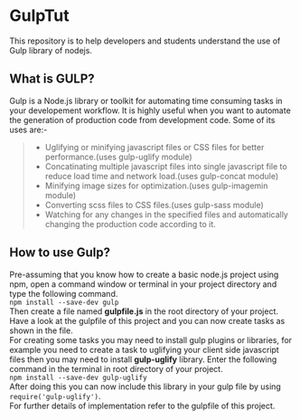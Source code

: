 # GulpTut
This repository is to help developers and students understand the use of Gulp library of nodejs.

## What is GULP?
Gulp is a Node.js library or toolkit for automating time consuming tasks in your developement workflow. It is highly useful when you want to automate the generation of production code from development code. Some of its uses are:-  
> - Uglifying or minifying javascript files or CSS files for better performance.(uses gulp-uglify module)  
> - Concatinating multiple javascript files into single javascript file to reduce load time and network load.(uses gulp-concat module)  
> - Minifying image sizes for optimization.(uses gulp-imagemin module)  
> - Converting scss files to CSS files.(uses gulp-sass module)  
> - Watching for any changes in the specified files and automatically changing the production code according to it.  
## How to use Gulp?
Pre-assuming that you know how to create a basic node.js project using npm, open a command window or terminal in your project directory and type the following command.  
```npm install --save-dev gulp```  
Then create a file named __gulpfile.js__ in the root directory of your project.  
Have a look at the gulpfile of this project and you can now create tasks as shown in the file.   
For creating some tasks you may need to install gulp plugins or libraries, for example you need to create a task to uglifying your client side javascript files then you may need to install __gulp-uglify__ library.
Enter the following command in the terminal in root directory of your project.  
```npm install --save-dev gulp-uglify```  
After doing this you can now include this library in your gulp file by using ```require('gulp-uglify')```.  
For further details of implementation refer to the gulpfile of this project.
